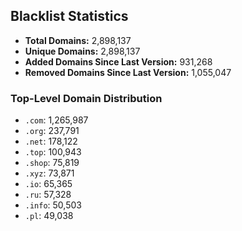 ## Blacklist Statistics

- **Total Domains:** 2,898,137
- **Unique Domains:** 2,898,137
- **Added Domains Since Last Version:** 931,268
- **Removed Domains Since Last Version:** 1,055,047

### Top-Level Domain Distribution

-  `.com`: 1,265,987
-  `.org`: 237,791
-  `.net`: 178,122
-  `.top`: 100,943
-  `.shop`: 75,819
-  `.xyz`: 73,871
-  `.io`: 65,365
-  `.ru`: 57,328
-  `.info`: 50,503
-  `.pl`: 49,038

